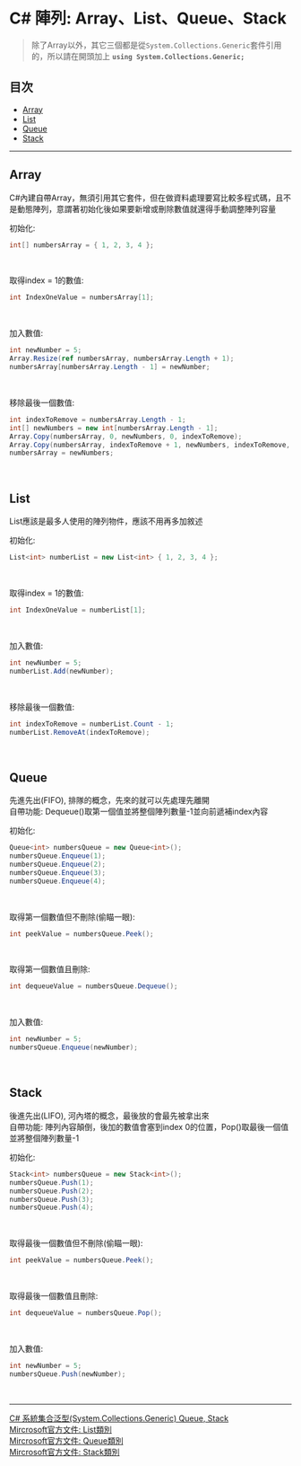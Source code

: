 # C# 陣列: Array、List、Queue、Stack

> 除了Array以外，其它三個都是從`System.Collections.Generic`套件引用的，所以請在開頭加上 **`using System.Collections.Generic;`**

## 目次
- [Array](#Array)
- [List](#List)
- [Queue](#Queue)
- [Stack](#Stack)

----

## Array

C#內建自帶Array，無須引用其它套件，但在做資料處理要寫比較多程式碼，且不是動態陣列，意謂著初始化後如果要新增或刪除數值就還得手動調整陣列容量 <br />

初始化: <br />
```C#
int[] numbersArray = { 1, 2, 3, 4 };
```
<br />

取得index = 1的數值: <br />
```C#
int IndexOneValue = numbersArray[1];
```
<br />

加入數值: <br />
```C#
int newNumber = 5;
Array.Resize(ref numbersArray, numbersArray.Length + 1);
numbersArray[numbersArray.Length - 1] = newNumber;
```
<br />

移除最後一個數值: <br />
```C#
int indexToRemove = numbersArray.Length - 1;
int[] newNumbers = new int[numbersArray.Length - 1];
Array.Copy(numbersArray, 0, newNumbers, 0, indexToRemove);
Array.Copy(numbersArray, indexToRemove + 1, newNumbers, indexToRemove, numbersArray.Length - indexToRemove - 1);
numbersArray = newNumbers;
```
<br />

## List

List應該是最多人使用的陣列物件，應該不用再多加敘述 <br />

初始化: <br />
```C#
List<int> numberList = new List<int> { 1, 2, 3, 4 };
```
<br />

取得index = 1的數值: <br />
```C#
int IndexOneValue = numberList[1];
```
<br />

加入數值: <br />
```C#
int newNumber = 5;
numberList.Add(newNumber);
```
<br />

移除最後一個數值: <br />
```C#
int indexToRemove = numberList.Count - 1;
numberList.RemoveAt(indexToRemove);
```
<br />

## Queue

先進先出(FIFO), 排隊的概念，先來的就可以先處理先離開 <br />
自帶功能: Dequeue()取第一個值並將整個陣列數量-1並向前遞補index內容<br />

初始化: <br />
```C#
Queue<int> numbersQueue = new Queue<int>();
numbersQueue.Enqueue(1);
numbersQueue.Enqueue(2);
numbersQueue.Enqueue(3);
numbersQueue.Enqueue(4);
```
<br />

取得第一個數值但不刪除(偷瞄一眼): <br />
```C#
int peekValue = numbersQueue.Peek();
```
<br />

取得第一個數值且刪除: <br />
```C#
int dequeueValue = numbersQueue.Dequeue();
```
<br />

加入數值: <br />
```C#
int newNumber = 5;
numbersQueue.Enqueue(newNumber);
```
<br />

## Stack

後進先出(LIFO), 河內塔的概念，最後放的會最先被拿出來 <br />
自帶功能: 陣列內容顛倒，後加的數值會塞到index 0的位置，Pop()取最後一個值並將整個陣列數量-1<br />

初始化: <br />
```C#
Stack<int> numbersQueue = new Stack<int>();
numbersQueue.Push(1);
numbersQueue.Push(2);
numbersQueue.Push(3);
numbersQueue.Push(4);
```
<br />

取得最後一個數值但不刪除(偷瞄一眼): <br />
```C#
int peekValue = numbersQueue.Peek();
```
<br />

取得最後一個數值且刪除: <br />
```C#
int dequeueValue = numbersQueue.Pop();
```
<br />

加入數值: <br />
```C#
int newNumber = 5;
numbersQueue.Push(newNumber);
```
<br />

----
[C# 系統集合泛型(System.Collections.Generic) Queue, Stack](https://hoohoo.top/blog/c-generic-systems-collection-system-collections-generic-queue-stack-teaching-notes-using-visual-studio/)
<br />
[Mircrosoft官方文件: List類別](https://learn.microsoft.com/zh-tw/dotnet/api/system.collections.generic.list-1?view=net-7.0)
<br />
[Mircrosoft官方文件: Queue類別](https://learn.microsoft.com/zh-tw/dotnet/api/system.collections.generic.queue-1?view=net-7.0)
<br />
[Mircrosoft官方文件: Stack類別](https://learn.microsoft.com/zh-tw/dotnet/api/system.collections.generic.stack-1?view=net-7.0)

